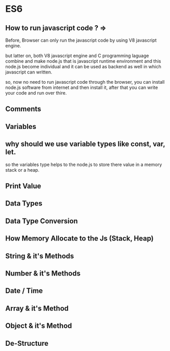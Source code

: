# ES6

## How to run javascript code ? =>

Before, Browser can only run the javascript code by using V8 javascript engine.

but latter on, both V8 javascript engine and C programming laguage combine and make node.js that is javascript runtime environment and this node.js become individual and it can be used as backend as well in which javascript can written.

so, now no need to run javascript code through the browser, you can install node.js software from internet and then install it, after that you can write your code and run over thire.

## Comments

## Variables

## why should we use variable types like const, var, let.

so the variables type helps to the node.js to store there value in a memory stack or a heap.

## Print Value

## Data Types

## Data Type Conversion

## How Memory Allocate to the Js (Stack, Heap)

## String & it's Methods

## Number & it's Methods

## Date / Time

## Array & it's Method

## Object & it's Method

## De-Structure
